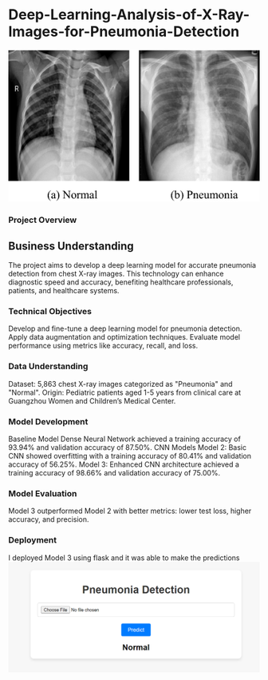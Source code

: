# Deep-Learning-Analysis-of-X-Ray-Images-for-Pneumonia-Detection



![Alternative text](https://github.com/Bree-009/Deep-Learning-Analysis-of-X-Ray-Images-for-Pneumonia-Detection/blob/main/banner.png)



### Project Overview
## Business Understanding
The project aims to develop a deep learning model for accurate pneumonia detection from chest X-ray images. This technology can enhance diagnostic speed and accuracy, benefiting healthcare professionals, patients, and healthcare systems.

### Technical Objectives
Develop and fine-tune a deep learning model for pneumonia detection.
Apply data augmentation and optimization techniques.
Evaluate model performance using metrics like accuracy, recall, and loss.

### Data Understanding
Dataset: 5,863 chest X-ray images categorized as "Pneumonia" and "Normal".
Origin: Pediatric patients aged 1-5 years from clinical care at Guangzhou Women and Children’s Medical Center.

### Model Development
Baseline Model
Dense Neural Network achieved a training accuracy of 93.94% and validation accuracy of 87.50%.
CNN Models
Model 2: Basic CNN showed overfitting with a training accuracy of 80.41% and validation accuracy of 56.25%.
Model 3: Enhanced CNN architecture achieved a training accuracy of 98.66% and validation accuracy of 75.00%.

### Model Evaluation
Model 3 outperformed Model 2 with better metrics: lower test loss, higher accuracy, and precision.

### Deployment
I deployed Model 3 using flask and it was able to make the predictions
![Alternative text](https://github.com/Bree-009/Deep-Learning-Analysis-of-X-Ray-Images-for-Pneumonia-Detection/blob/main/pneumonia.png)
